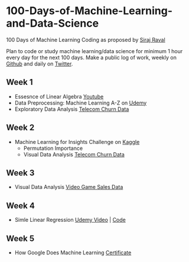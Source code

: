 # 100-Days-of-Machine-Learning-and-Data-Science

100 Days of Machine Learning Coding as proposed by [Siraj Raval](https://github.com/llSourcell)

Plan to code or study machine learning/data science for minimum 1 hour every day for the next 100 days.
Make a public log of work, weekly on [Github](https://github.com/harshbg/100-Days-of-Machine-Learning-and-Data-Science) and daily on [Twitter](https://twitter.com/harshbg/status/1039606832044625921).

## Week 1

* Essesnce of Linear Algebra [Youtube](https://www.youtube.com/watch?v=kjBOesZCoqc&index=1&list=PLZHQObOWTQDPD3MizzM2xVFitgF8hE_ab)
* Data Preprocessing: Machine Learning A-Z on [Udemy](https://www.udemy.com/machinelearning/learn/v4/content)
* Exploratory Data Analysis [Telecom Churn Data](https://github.com/harshbg/Telecom-Churn-Data-Analysis/blob/master/Exploratory%20Data%20Analysis.ipynb) 

## Week 2

* Machine Learning for Insights Challenge on [Kaggle](https://www.kaggle.com/ml-for-insights-signup)
  * Permutation Importance
  * Visual Data Analysis [Telecom Churn Data](https://github.com/harshbg/Telecom-Churn-Data-Analysis/blob/master/2-Visual%20Data%20Analysis.ipynb)

## Week 3  

* Visual Data Analysis [Video Game Sales Data](https://github.com/harshbg/100-Days-of-Machine-Learning-and-Data-Science/blob/master/Projects/Video%20Game%20Sales/Video%20Game%20Visualization.ipynb)

## Week 4
* Simle Linear Regression [Udemy Video](https://www.udemy.com/machinelearning/learn/v4/t/lecture/5683454?start=0) | [Code](https://github.com/harshbg/100-Days-of-Machine-Learning-and-Data-Science/blob/master/Code/Regression.ipynb)


## Week 5
* How Google Does Machine Learning [Certificate](https://www.coursera.org/account/accomplishments/records/VWFS4BR5CPUF) 
